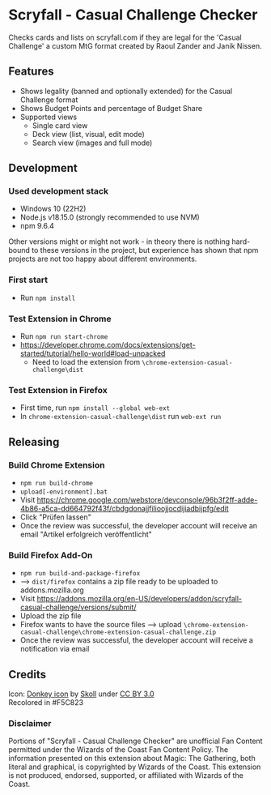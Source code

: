 # Scryfall - Casual Challenge Checker

Checks cards and lists on scryfall.com if they are legal for the 'Casual Challenge' a custom MtG format created by Raoul Zander and Janik Nissen.

## Features

- Shows legality (banned and optionally extended) for the Casual Challenge format
- Shows Budget Points and percentage of Budget Share
- Supported views
  - Single card view
  - Deck view (list, visual, edit mode)
  - Search view (images and full mode)

## Development

### Used development stack

* Windows 10 (22H2)
* Node.js v18.15.0 (strongly recommended to use NVM)
* npm 9.6.4

Other versions might or might not work - in theory there is nothing hard-bound to these versions in the project, but experience has shown that npm projects are not too happy about different environments.

### First start

- Run `npm install`

### Test Extension in Chrome

* Run `npm run start-chrome`
* https://developer.chrome.com/docs/extensions/get-started/tutorial/hello-world#load-unpacked
  * Need to load the extension from `\chrome-extension-casual-challenge\dist`

### Test Extension in Firefox

* First time, run `npm install --global web-ext`
* In `chrome-extension-casual-challenge\dist` run `web-ext run`

## Releasing

### Build Chrome Extension

* `npm run build-chrome`
* `upload[-environment].bat`
* Visit https://chrome.google.com/webstore/devconsole/96b3f2ff-adde-4b86-a5ca-dd664792f43f/cbdgdonajjfilioojjocdijiadbijpfg/edit
* Click "Prüfen lassen"
* Once the review was successful, the developer account will receive an email "Artikel erfolgreich veröffentlicht"

### Build Firefox Add-On

* `npm run build-and-package-firefox`
* --> `dist/firefox` contains a zip file ready to be uploaded to addons.mozilla.org
* Visit https://addons.mozilla.org/en-US/developers/addon/scryfall-casual-challenge/versions/submit/
* Upload the zip file
* Firefox wants to have the source files --> upload `\chrome-extension-casual-challenge\chrome-extension-casual-challenge.zip`
* Once the review was successful, the developer account will receive a notification via email

## Credits

Icon: [Donkey icon](https://game-icons.net/1x1/skoll/donkey.html) by [Skoll](https://game-icons.net/)
under [CC BY 3.0](http://creativecommons.org/licenses/by/3.0/)  
Recolored in #F5C823

### Disclaimer

Portions of "Scryfall - Casual Challenge Checker" are unofficial Fan Content permitted under the Wizards of the Coast
Fan Content Policy. The information presented on this extension about Magic: The Gathering, both literal and graphical,
is copyrighted by Wizards of the Coast.
This extension is not produced, endorsed, supported, or affiliated with Wizards of the Coast.
